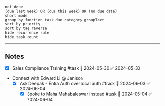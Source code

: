 ```tasks 
not done 
(due last week) OR (due this week) OR (no due date)
short mode
group by function task.due.category.groupText
sort by priority
sort by tag reverse
hide recurrence rule
hide task count
```
----------------
## Notes 
- [x] Sales Compliance Training #task 📅 2024-05-30 ✅ 2024-05-30
- Connect with Edward Li @ Janison 
	- [x] Ask Deepak - Entra Auth over local auth #track 📅 2024-06-03 ✅ 2024-06-04
		- [x] Spoke to Maha Mahabaleswar instead #task 📅 2024-06-04 ✅ 2024-06-04